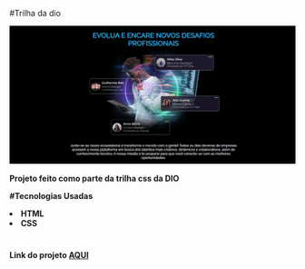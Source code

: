 #Trilha da dio

<img src='./assets/readme.png'>


<b>Projeto feito como parte da trilha css da DIO<b>

#Tecnologias Usadas
<li>HTML
<li>CSS

#


Link do projeto <a href="https://cauaemanuel.github.io/Trilha-css-Dio/">AQUI</a>